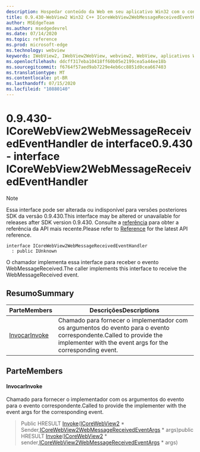 ```yaml
---
description: Hospedar conteúdo da Web em seu aplicativo Win32 com o controle WebView2 do Microsoft Edge
title: 0.9.430-WebView2 Win32 C++ ICoreWebView2WebMessageReceivedEventHandler
author: MSEdgeTeam
ms.author: msedgedevrel
ms.date: 07/14/2020
ms.topic: reference
ms.prod: microsoft-edge
ms.technology: webview
keywords: IWebView2, IWebView2WebView, webview2, WebView, aplicativos Win32, Win32, Edge, ICoreWebView2, ICoreWebView2Host, controle do navegador, HTML Edge
ms.openlocfilehash: ddcff317eba10418ff60b05e2199cea5a44ee18b
ms.sourcegitcommit: f6764f57aed9ab7229e4eb6cc8851d0cea667403
ms.translationtype: MT
ms.contentlocale: pt-BR
ms.lasthandoff: 07/15/2020
ms.locfileid: "10880140"
---
```

# <span data-ttu-id="0176b-104">0.9.430-ICoreWebView2WebMessageReceivedEventHandler de interface</span><span class="sxs-lookup"><span data-stu-id="0176b-104">0.9.430 - interface ICoreWebView2WebMessageReceivedEventHandler</span></span> 

> [!NOTE]
> <span data-ttu-id="0176b-105">Essa interface pode ser alterada ou indisponível para versões posteriores SDK da versão 0.9.430.</span><span class="sxs-lookup"><span data-stu-id="0176b-105">This interface may be altered or unavailable for releases after SDK version 0.9.430.</span></span> <span data-ttu-id="0176b-106">Consulte a [referência](../../../webview2-api-reference.md) para obter a referência da API mais recente.</span><span class="sxs-lookup"><span data-stu-id="0176b-106">Please refer to [Reference](../../../webview2-api-reference.md) for the latest API reference.</span></span>

```
interface ICoreWebView2WebMessageReceivedEventHandler
  : public IUnknown
```

<span data-ttu-id="0176b-107">O chamador implementa essa interface para receber o evento WebMessageReceived.</span><span class="sxs-lookup"><span data-stu-id="0176b-107">The caller implements this interface to receive the WebMessageReceived event.</span></span>

## <span data-ttu-id="0176b-108">Resumo</span><span class="sxs-lookup"><span data-stu-id="0176b-108">Summary</span></span>

 <span data-ttu-id="0176b-109">Parte</span><span class="sxs-lookup"><span data-stu-id="0176b-109">Members</span></span>                        | <span data-ttu-id="0176b-110">Descrições</span><span class="sxs-lookup"><span data-stu-id="0176b-110">Descriptions</span></span>
--------------------------------|---------------------------------------------
[<span data-ttu-id="0176b-111">Invocar</span><span class="sxs-lookup"><span data-stu-id="0176b-111">Invoke</span></span>](#invoke) | <span data-ttu-id="0176b-112">Chamado para fornecer o implementador com os argumentos do evento para o evento correspondente.</span><span class="sxs-lookup"><span data-stu-id="0176b-112">Called to provide the implementer with the event args for the corresponding event.</span></span>

## <span data-ttu-id="0176b-113">Parte</span><span class="sxs-lookup"><span data-stu-id="0176b-113">Members</span></span>

#### <span data-ttu-id="0176b-114">Invocar</span><span class="sxs-lookup"><span data-stu-id="0176b-114">Invoke</span></span> 

<span data-ttu-id="0176b-115">Chamado para fornecer o implementador com os argumentos do evento para o evento correspondente.</span><span class="sxs-lookup"><span data-stu-id="0176b-115">Called to provide the implementer with the event args for the corresponding event.</span></span>

> <span data-ttu-id="0176b-116">Public HRESULT [Invoke](#invoke)([ICoreWebView2](ICoreWebView2.md) \* Sender,[ICoreWebView2WebMessageReceivedEventArgs](ICoreWebView2WebMessageReceivedEventArgs.md) \* args)</span><span class="sxs-lookup"><span data-stu-id="0176b-116">public HRESULT [Invoke](#invoke)([ICoreWebView2](ICoreWebView2.md) \* sender,[ICoreWebView2WebMessageReceivedEventArgs](ICoreWebView2WebMessageReceivedEventArgs.md) \* args)</span></span>

